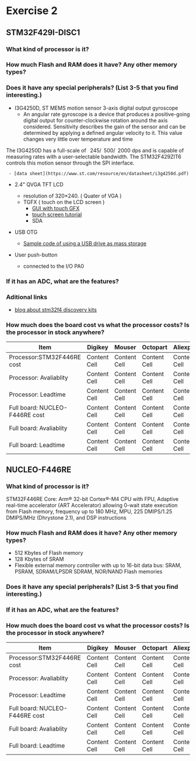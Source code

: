 # Exercise 2
## STM32F429I-DISC1
### What kind of processor is it?

### How much Flash and RAM does it have? Any other memory types?


### Does it have any special peripherals? (List 3-5 that you find interesting.)

- I3G4250D, ST MEMS motion sensor 3-axis digital output gyroscope
   - An angular rate gyroscope is a device that produces a positive-going digital output for
counter-clockwise rotation around the axis considered. Sensitivity describes the gain of the
sensor and can be determined by applying a defined angular velocity to it. This value
changes very little over temperature and time 

The I3G4250D has a full-scale of  245/ 500/ 2000 dps and is capable of measuring rates with a user-selectable bandwidth.
The STM32F429ZIT6 controls this motion sensor through the SPI interface.

     - [data sheet](https://www.st.com/resource/en/datasheet/i3g4250d.pdf)
     
- 2.4" QVGA TFT LCD
   - resolution of 320×240. ( Quater of VGA ) 
   - TGFX ( touch on the LCD screen ) 
       - [GUI with touch GFX]( https://www.youtube.com/watch?v=Zy0bTHvviiE)
       - [touch screen tutorial](http://www.st.com/web/en/catalog/tools/PF259429)
       - SDA

- USB OTG
   - [Sample code of using a USB drive as mass storage](https://community.st.com/0D50X00009XkZmmSAF)

- User push-button
   - connected to the I/O PA0


### If it has an ADC, what are the features?

### Aditional links

- [blog about stm32f4 discovery kits ](https://stm32f4-discovery.net/category/stm32f429-discovery/)

### How much does the board cost vs what the processor costs? Is the processor in stock anywhere? 

|     Item      |   Digikey     |   Mouser      |   Octopart    | Aliexpress    |   Amazon      |
| ------------- | ------------- | ------------- | ------------- | ------------- | ------------- |
| Processor:STM32F446RE cost | Content Cell  | Content Cell  | Content Cell  | Content Cell  | Content Cell  |
| Processor: Avaliablity | Content Cell  | Content Cell  | Content Cell  | Content Cell  | Content Cell  |
| Processor: Leadtime | Content Cell  | Content Cell  | Content Cell  | Content Cell  | Content Cell  |
| Full board: NUCLEO-F446RE cost | Content Cell  | Content Cell  | Content Cell  | Content Cell  | Content Cell  |
| Full board: Avaliablity | Content Cell  | Content Cell  | Content Cell  | Content Cell  | Content Cell  |
| Full board: Leadtime | Content Cell  | Content Cell  | Content Cell  | Content Cell  | Content Cell  |
## NUCLEO-F446RE
### What kind of processor is it?
STM32F446RE
Core: Arm® 32-bit Cortex®-M4 CPU with FPU, Adaptive real-time accelerator (ART Accelerator) allowing 0-wait state execution from Flash memory, frequency up to 180 MHz, MPU, 225 DMIPS/1.25 DMIPS/MHz (Dhrystone 2.1), and DSP instructions

### How much Flash and RAM does it have? Any other memory types?
- 512 Kbytes of Flash memory
- 128 Kbytes of SRAM
- Flexible external memory controller with up to 16-bit data bus: SRAM, PSRAM, SDRAM/LPSDR SDRAM, NOR/NAND Flash memories

### Does it have any special peripherals? (List 3-5 that you find interesting.)

### If it has an ADC, what are the features?
### How much does the board cost vs what the processor costs? Is the processor in stock anywhere? 


|     Item      |   Digikey     |   Mouser      |   Octopart    | Aliexpress    |   Amazon      |
| ------------- | ------------- | ------------- | ------------- | ------------- | ------------- |
| Processor:STM32F446RE cost | Content Cell  | Content Cell  | Content Cell  | Content Cell  | Content Cell  |
| Processor: Avaliablity | Content Cell  | Content Cell  | Content Cell  | Content Cell  | Content Cell  |
| Processor: Leadtime | Content Cell  | Content Cell  | Content Cell  | Content Cell  | Content Cell  |
| Full board: NUCLEO-F446RE cost | Content Cell  | Content Cell  | Content Cell  | Content Cell  | Content Cell  |
| Full board: Avaliablity | Content Cell  | Content Cell  | Content Cell  | Content Cell  | Content Cell  |
| Full board: Leadtime | Content Cell  | Content Cell  | Content Cell  | Content Cell  | Content Cell  |
